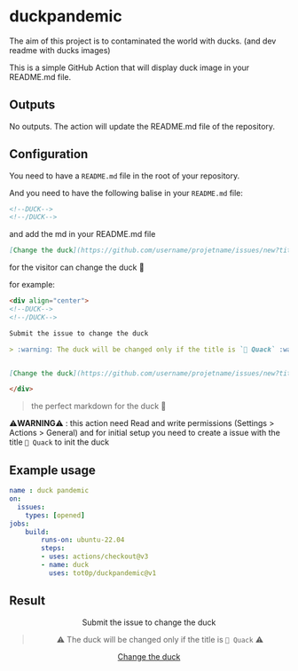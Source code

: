 # duckpandemic

The aim of this project is to contaminated the world with ducks. (and dev readme with ducks images)

This is a simple GitHub Action that will display duck image in your README.md file.

## Outputs

No outputs. The action will update the README.md file of the repository.

## Configuration

You need to have a `README.md` file in the root of your repository.

And you need to have the following balise in your `README.md` file:

```markdown
<!--DUCK-->
<!--/DUCK-->
```

and add the md in your README.md file

```markdown
[Change the duck](https://github.com/username/projetname/issues/new?title=%F0%9F%A6%86%20Quack)
```

for the visitor can change the duck 🦆

for example:

```markdown
<div align="center">
<!--DUCK-->
<!--/DUCK-->

Submit the issue to change the duck

> :warning: The duck will be changed only if the title is `🦆 Quack` :warning:


[Change the duck](https://github.com/username/projetname/issues/new?title=%F0%9F%A6%86%20Quack)

</div>
```

> the perfect markdown for the duck 🦆

⚠️**WARNING**⚠️ : this action need Read and write permissions (Settings > Actions > General) and for initial setup you need to create a issue with the title `🦆 Quack` to init the duck

## Example usage

```yaml
name : duck pandemic
on:
  issues:
    types: [opened]
jobs:
    build:
        runs-on: ubuntu-22.04
        steps:
        - uses: actions/checkout@v3
        - name: duck
          uses: tot0p/duckpandemic@v1
```

## Result
<div align="center">
<!--DUCK-->
<!--/DUCK-->

Submit the issue to change the duck

> :warning: The duck will be changed only if the title is `🦆 Quack` :warning:


[Change the duck](https://github.com/tot0p/duckpandemic/issues/new?title=%F0%9F%A6%86%20Quack)

</div>